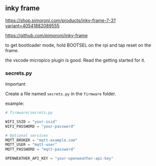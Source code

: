 ## inky frame

https://shop.pimoroni.com/products/inky-frame-7-3?variant=40541882089555

https://github.com/pimoroni/inky-frame

to get bootloader mode, hold BOOTSEL on the rpi and tap reset on the frame.

the vscode micropico plugin is good. Read the getting started for it.


### secrets.py
> [!IMPORTANT]
> Create a file named `secrets.py` in the `firmware` folder.

example:

```python
# firmware/secrets.py

WIFI_SSID = "your-ssid"
WIFI_PASSWORD = "your-password"

# Optional services
MQTT_BROKER = "mqtt.example.com"
MQTT_USER = "mqtt-user"
MQTT_PASSWORD = "mqtt-password"

OPENWEATHER_API_KEY = "your-openweather-api-key"
```
